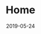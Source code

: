 ---
layout: home
title: Home
sitemap:
    - changefreq: weekly
    - priority: 1.0
date: "2019-05-24"
---